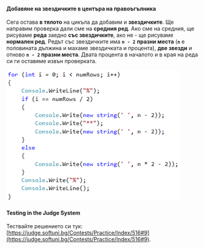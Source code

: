 #### Добавяне на звездичките в центъра на правоъгълника

Сега остава **в тялото** на цикъла да добавим и **звездичките**. Ще направим проверка дали сме на **средния ред**. Ако сме на средния, ще рисуваме **реда** заедно **със звездичките**, ако не - ще рисуваме **нормален ред**. Редът със звездичките има **`n - 2`** **празни места** (**`n`** е половината дължина и махаме звездичката и процента), **две звезди** и отново **`n - 2` празни места**. Двата процента в началото и в края на реда си ги оставяме извън проверката.

![](/assets/chapter-8-1-images/10.Rectangle-with-stars-04.png)

#### Testing in the Judge System

Тествайте решението си тук: [https://judge.softuni.bg/Contests/Practice/Index/516#9](https://judge.softuni.bg/Contests/Practice/Index/516#9).